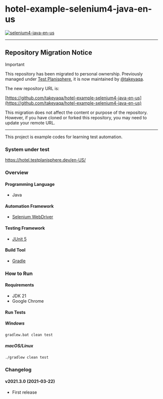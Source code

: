 # hotel-example-selenium4-java-en-us

[![selenium4-java-en-us](https://github.com/takeyaqa/hotel-example-selenium4-java-en-us/actions/workflows/test.yml/badge.svg)](https://github.com/takeyaqa/hotel-example-selenium4-java-en-us/actions/workflows/test.yml)

---

## Repository Migration Notice

> [!IMPORTANT]
> This repository has been migrated to personal ownership. Previously managed under [Test Planisphere](https://github.com/testplanisphere), it is now maintained by [@takeyaqa](https://github.com/takeyaqa).
>
> The new repository URL is:
>
> [https://github.com/takeyaqa/hotel-example-selenium4-java-en-us](https://github.com/takeyaqa/hotel-example-selenium4-java-en-us)
>
> This migration does not affect the content or purpose of the repository. However, if you have cloned or forked this repository, you may need to update your remote URL.

---

This project is example codes for learning test automation.

### System under test

https://hotel.testplanisphere.dev/en-US/

### Overview

#### Programming Language

* Java

#### Automation Framework

* [Selenium WebDriver](https://www.selenium.dev/)

#### Testing Framework

* [JUnit 5](https://junit.org/junit5/)

#### Build Tool

* [Gradle](https://gradle.org/)

### How to Run

#### Requirements

* JDK 21
* Google Chrome

#### Run Tests

##### Windows

```
gradlew.bat clean test
```

##### macOS/Linux

```
./gradlew clean test
```

### Changelog

#### v2021.3.0 (2021-03-22)

* First release
